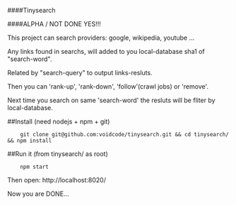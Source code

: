 ####Tinysearch

####ALPHA / NOT DONE YES!!!

This project can search providers: google, wikipedia, youtube ...

Any links found in searchs, will added to you local-database sha1 of "search-word".

Related by "search-query" to output links-resluts.

Then you can 'rank-up', 'rank-down', 'follow'(crawl jobs) or 'remove'.

Next time you search on same 'search-word' the resluts will be fliter by local-database.


##Install (need nodejs + npm + git)

```
    git clone git@github.com:voidcode/tinysearch.git && cd tinysearch/ && npm install
```

##Run it (from tinysearch/ as root)

```
    npm start
```

Then open: http://localhost:8020/

Now you are DONE...